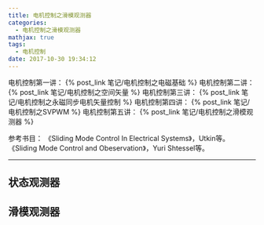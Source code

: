 ```yaml
---
title: 电机控制之滑模观测器
categories:
  - 电机控制之滑模观测器
mathjax: true
tags:
  - 电机控制
date: 2017-10-30 19:34:12
---
```


电机控制第一讲： {% post_link 笔记/电机控制之电磁基础 %}
电机控制第二讲： {% post_link 笔记/电机控制之空间矢量 %}
电机控制第三讲： {% post_link 笔记/电机控制之永磁同步电机矢量控制 %}
电机控制第四讲： {% post_link 笔记/电机控制之SVPWM %}
电机控制第五讲： {% post_link 笔记/电机控制之滑模观测器 %}


参考书目：
《Sliding Mode Control In Electrical Systems》，Utkin等。
《Sliding Mode Control and Obeservation》，Yuri Shtessel等。

<!-- more -->

---

## 状态观测器

## 滑模观测器
